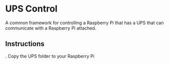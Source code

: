 # UPS Control
A common framework for controlling a Raspberry Pi that has a UPS that can communicate with a Raspberry Pi attached.

## Instructions
. Copy the UPS folder to your Raspberry Pi
